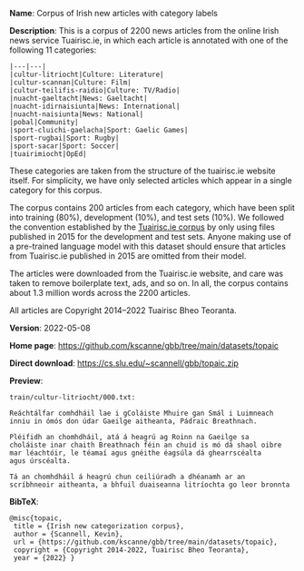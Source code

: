 
**Name**: Corpus of Irish new articles with category labels

**Description**: This is a corpus of 2200 news articles from the online Irish news service Tuairisc.ie, in which each article is annotated with one of the following 11 categories:
~~~
|---|---|
|cultur-litriocht|Culture: Literature|
|cultur-scannan|Culture: Film|
|cultur-teilifis-raidio|Culture: TV/Radio|
|nuacht-gaeltacht|News: Gaeltacht|
|nuacht-idirnaisiunta|News: International|
|nuacht-naisiunta|News: National|
|pobal|Community|
|sport-cluichi-gaelacha|Sport: Gaelic Games|
|sport-rugbai|Sport: Rugby|
|sport-sacar|Sport: Soccer|
|tuairimiocht|OpEd|
~~~
These categories are taken from the structure of the tuairisc.ie website 
itself. For simplicity, we have only selected articles which appear
in a single category for this corpus.

The corpus contains 200 articles from each category,
which have been split into training (80%), development (10%),
and test sets (10%).
We followed the convention established by the
[Tuairisc.ie corpus](https://github.com/kscanne/gbb/tree/main/datasets/tuairisc)
by only using files published in 2015 for the development and test sets.
Anyone making use of a pre-trained language model with this dataset
should ensure that articles from Tuairisc.ie published in 2015 
are omitted from their model.

The articles were downloaded from the Tuairisc.ie website, and care was taken to remove boilerplate text, ads, and so on. In all, the corpus contains about
1.3 million words across the 2200 articles.

All articles are Copyright 2014–2022 Tuairisc Bheo Teoranta.

**Version**: 2022-05-08

**Home page**: <https://github.com/kscanne/gbb/tree/main/datasets/topaic>

**Direct download**: <https://cs.slu.edu/~scannell/gbb/topaic.zip>

**Preview**:
~~~
train/cultur-litriocht/000.txt:

Reáchtálfar comhdháil lae i gColáiste Mhuire gan Smál i Luimneach
inniu in ómós don údar Gaeilge aitheanta, Pádraic Breathnach.

Pléifidh an chomhdháil, atá á heagrú ag Roinn na Gaeilge sa
choláiste inar chaith Breathnach féin an chuid is mó dá shaol oibre
mar léachtóir, le téamaí agus gnéithe éagsúla dá ghearrscéalta
agus úrscéalta.

Tá an chomhdháil á heagrú chun ceiliúradh a dhéanamh ar an
scríbhneoir aitheanta, a bhfuil duaiseanna litríochta go leor bronnta
~~~

**BibTeX**:
~~~
@misc{topaic,
 title = {Irish new categorization corpus},
 author = {Scannell, Kevin},
 url = {https://github.com/kscanne/gbb/tree/main/datasets/topaic},
 copyright = {Copyright 2014-2022, Tuairisc Bheo Teoranta},
 year = {2022} }
~~~

